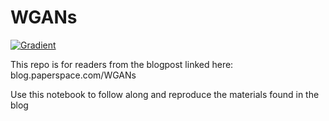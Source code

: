 # WGANs

[![Gradient](https://assets.paperspace.io/img/gradient-badge.svg)](https://console.paperspace.com/ml-showcase/notebook/r58isq8u5xx68ka?file=WGAN.ipynb)

This repo is for readers from the blogpost linked here:  
blog.paperspace.com/WGANs

Use this notebook to follow along and reproduce the materials found in the blog